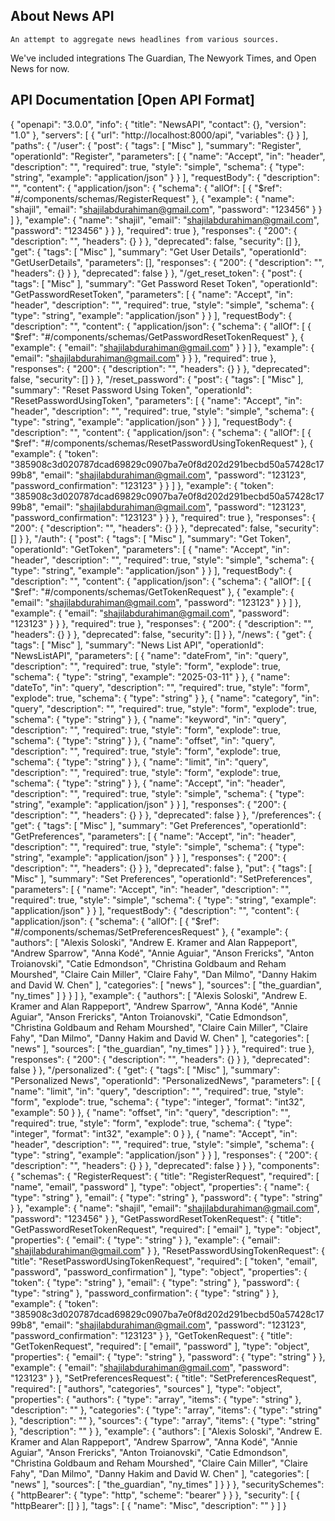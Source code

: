 ## About News API
    An attempt to aggregate news headlines from various sources.
We've included integrations The Guardian, The Newyork Times, and Open News for now.

## API Documentation [Open API Format]

{
  "openapi": "3.0.0",
  "info": {
    "title": "NewsAPI",
    "contact": {},
    "version": "1.0"
  },
  "servers": [
    {
      "url": "http://localhost:8000/api",
      "variables": {}
    }
  ],
  "paths": {
    "/user": {
      "post": {
        "tags": [
          "Misc"
        ],
        "summary": "Register",
        "operationId": "Register",
        "parameters": [
          {
            "name": "Accept",
            "in": "header",
            "description": "",
            "required": true,
            "style": "simple",
            "schema": {
              "type": "string",
              "example": "application/json"
            }
          }
        ],
        "requestBody": {
          "description": "",
          "content": {
            "application/json": {
              "schema": {
                "allOf": [
                  {
                    "$ref": "#/components/schemas/RegisterRequest"
                  },
                  {
                    "example": {
                      "name": "shajil",
                      "email": "shajilabdurahiman@gmail.com",
                      "password": "123456"
                    }
                  }
                ]
              },
              "example": {
                "name": "shajil",
                "email": "shajilabdurahiman@gmail.com",
                "password": "123456"
              }
            }
          },
          "required": true
        },
        "responses": {
          "200": {
            "description": "",
            "headers": {}
          }
        },
        "deprecated": false,
        "security": []
      },
      "get": {
        "tags": [
          "Misc"
        ],
        "summary": "Get User Details",
        "operationId": "GetUserDetails",
        "parameters": [],
        "responses": {
          "200": {
            "description": "",
            "headers": {}
          }
        },
        "deprecated": false
      }
    },
    "/get_reset_token": {
      "post": {
        "tags": [
          "Misc"
        ],
        "summary": "Get Password Reset Token",
        "operationId": "GetPasswordResetToken",
        "parameters": [
          {
            "name": "Accept",
            "in": "header",
            "description": "",
            "required": true,
            "style": "simple",
            "schema": {
              "type": "string",
              "example": "application/json"
            }
          }
        ],
        "requestBody": {
          "description": "",
          "content": {
            "application/json": {
              "schema": {
                "allOf": [
                  {
                    "$ref": "#/components/schemas/GetPasswordResetTokenRequest"
                  },
                  {
                    "example": {
                      "email": "shajilabdurahiman@gmail.com"
                    }
                  }
                ]
              },
              "example": {
                "email": "shajilabdurahiman@gmail.com"
              }
            }
          },
          "required": true
        },
        "responses": {
          "200": {
            "description": "",
            "headers": {}
          }
        },
        "deprecated": false,
        "security": []
      }
    },
    "/reset_password": {
      "post": {
        "tags": [
          "Misc"
        ],
        "summary": "Reset Password Using Token",
        "operationId": "ResetPasswordUsingToken",
        "parameters": [
          {
            "name": "Accept",
            "in": "header",
            "description": "",
            "required": true,
            "style": "simple",
            "schema": {
              "type": "string",
              "example": "application/json"
            }
          }
        ],
        "requestBody": {
          "description": "",
          "content": {
            "application/json": {
              "schema": {
                "allOf": [
                  {
                    "$ref": "#/components/schemas/ResetPasswordUsingTokenRequest"
                  },
                  {
                    "example": {
                      "token": "385908c3d020787dcad69829c0907ba7e0f8d202d291becbd50a57428c1799b8",
                      "email": "shajilabdurahiman@gmail.com",
                      "password": "123123",
                      "password_confirmation": "123123"
                    }
                  }
                ]
              },
              "example": {
                "token": "385908c3d020787dcad69829c0907ba7e0f8d202d291becbd50a57428c1799b8",
                "email": "shajilabdurahiman@gmail.com",
                "password": "123123",
                "password_confirmation": "123123"
              }
            }
          },
          "required": true
        },
        "responses": {
          "200": {
            "description": "",
            "headers": {}
          }
        },
        "deprecated": false,
        "security": []
      }
    },
    "/auth": {
      "post": {
        "tags": [
          "Misc"
        ],
        "summary": "Get Token",
        "operationId": "GetToken",
        "parameters": [
          {
            "name": "Accept",
            "in": "header",
            "description": "",
            "required": true,
            "style": "simple",
            "schema": {
              "type": "string",
              "example": "application/json"
            }
          }
        ],
        "requestBody": {
          "description": "",
          "content": {
            "application/json": {
              "schema": {
                "allOf": [
                  {
                    "$ref": "#/components/schemas/GetTokenRequest"
                  },
                  {
                    "example": {
                      "email": "shajilabdurahiman@gmail.com",
                      "password": "123123"
                    }
                  }
                ]
              },
              "example": {
                "email": "shajilabdurahiman@gmail.com",
                "password": "123123"
              }
            }
          },
          "required": true
        },
        "responses": {
          "200": {
            "description": "",
            "headers": {}
          }
        },
        "deprecated": false,
        "security": []
      }
    },
    "/news": {
      "get": {
        "tags": [
          "Misc"
        ],
        "summary": "News List API",
        "operationId": "NewsListAPI",
        "parameters": [
          {
            "name": "dateFrom",
            "in": "query",
            "description": "",
            "required": true,
            "style": "form",
            "explode": true,
            "schema": {
              "type": "string",
              "example": "2025-03-11"
            }
          },
          {
            "name": "dateTo",
            "in": "query",
            "description": "",
            "required": true,
            "style": "form",
            "explode": true,
            "schema": {
              "type": "string"
            }
          },
          {
            "name": "category",
            "in": "query",
            "description": "",
            "required": true,
            "style": "form",
            "explode": true,
            "schema": {
              "type": "string"
            }
          },
          {
            "name": "keyword",
            "in": "query",
            "description": "",
            "required": true,
            "style": "form",
            "explode": true,
            "schema": {
              "type": "string"
            }
          },
          {
            "name": "offset",
            "in": "query",
            "description": "",
            "required": true,
            "style": "form",
            "explode": true,
            "schema": {
              "type": "string"
            }
          },
          {
            "name": "limit",
            "in": "query",
            "description": "",
            "required": true,
            "style": "form",
            "explode": true,
            "schema": {
              "type": "string"
            }
          },
          {
            "name": "Accept",
            "in": "header",
            "description": "",
            "required": true,
            "style": "simple",
            "schema": {
              "type": "string",
              "example": "application/json"
            }
          }
        ],
        "responses": {
          "200": {
            "description": "",
            "headers": {}
          }
        },
        "deprecated": false
      }
    },
    "/preferences": {
      "get": {
        "tags": [
          "Misc"
        ],
        "summary": "Get Preferences",
        "operationId": "GetPreferences",
        "parameters": [
          {
            "name": "Accept",
            "in": "header",
            "description": "",
            "required": true,
            "style": "simple",
            "schema": {
              "type": "string",
              "example": "application/json"
            }
          }
        ],
        "responses": {
          "200": {
            "description": "",
            "headers": {}
          }
        },
        "deprecated": false
      },
      "put": {
        "tags": [
          "Misc"
        ],
        "summary": "Set Preferences",
        "operationId": "SetPreferences",
        "parameters": [
          {
            "name": "Accept",
            "in": "header",
            "description": "",
            "required": true,
            "style": "simple",
            "schema": {
              "type": "string",
              "example": "application/json"
            }
          }
        ],
        "requestBody": {
          "description": "",
          "content": {
            "application/json": {
              "schema": {
                "allOf": [
                  {
                    "$ref": "#/components/schemas/SetPreferencesRequest"
                  },
                  {
                    "example": {
                      "authors": [
                        "Alexis Soloski",
                        "Andrew E. Kramer and Alan Rappeport",
                        "Andrew Sparrow",
                        "Anna Kodé",
                        "Annie Aguiar",
                        "Anson Frericks",
                        "Anton Troianovski",
                        "Catie Edmondson",
                        "Christina Goldbaum and Reham Mourshed",
                        "Claire Cain Miller",
                        "Claire Fahy",
                        "Dan Milmo",
                        "Danny Hakim and David W. Chen"
                      ],
                      "categories": [
                        "news"
                      ],
                      "sources": [
                        "the_guardian",
                        "ny_times"
                      ]
                    }
                  }
                ]
              },
              "example": {
                "authors": [
                  "Alexis Soloski",
                  "Andrew E. Kramer and Alan Rappeport",
                  "Andrew Sparrow",
                  "Anna Kodé",
                  "Annie Aguiar",
                  "Anson Frericks",
                  "Anton Troianovski",
                  "Catie Edmondson",
                  "Christina Goldbaum and Reham Mourshed",
                  "Claire Cain Miller",
                  "Claire Fahy",
                  "Dan Milmo",
                  "Danny Hakim and David W. Chen"
                ],
                "categories": [
                  "news"
                ],
                "sources": [
                  "the_guardian",
                  "ny_times"
                ]
              }
            }
          },
          "required": true
        },
        "responses": {
          "200": {
            "description": "",
            "headers": {}
          }
        },
        "deprecated": false
      }
    },
    "/personalized": {
      "get": {
        "tags": [
          "Misc"
        ],
        "summary": "Personalized News",
        "operationId": "PersonalizedNews",
        "parameters": [
          {
            "name": "limit",
            "in": "query",
            "description": "",
            "required": true,
            "style": "form",
            "explode": true,
            "schema": {
              "type": "integer",
              "format": "int32",
              "example": 50
            }
          },
          {
            "name": "offset",
            "in": "query",
            "description": "",
            "required": true,
            "style": "form",
            "explode": true,
            "schema": {
              "type": "integer",
              "format": "int32",
              "example": 0
            }
          },
          {
            "name": "Accept",
            "in": "header",
            "description": "",
            "required": true,
            "style": "simple",
            "schema": {
              "type": "string",
              "example": "application/json"
            }
          }
        ],
        "responses": {
          "200": {
            "description": "",
            "headers": {}
          }
        },
        "deprecated": false
      }
    }
  },
  "components": {
    "schemas": {
      "RegisterRequest": {
        "title": "RegisterRequest",
        "required": [
          "name",
          "email",
          "password"
        ],
        "type": "object",
        "properties": {
          "name": {
            "type": "string"
          },
          "email": {
            "type": "string"
          },
          "password": {
            "type": "string"
          }
        },
        "example": {
          "name": "shajil",
          "email": "shajilabdurahiman@gmail.com",
          "password": "123456"
        }
      },
      "GetPasswordResetTokenRequest": {
        "title": "GetPasswordResetTokenRequest",
        "required": [
          "email"
        ],
        "type": "object",
        "properties": {
          "email": {
            "type": "string"
          }
        },
        "example": {
          "email": "shajilabdurahiman@gmail.com"
        }
      },
      "ResetPasswordUsingTokenRequest": {
        "title": "ResetPasswordUsingTokenRequest",
        "required": [
          "token",
          "email",
          "password",
          "password_confirmation"
        ],
        "type": "object",
        "properties": {
          "token": {
            "type": "string"
          },
          "email": {
            "type": "string"
          },
          "password": {
            "type": "string"
          },
          "password_confirmation": {
            "type": "string"
          }
        },
        "example": {
          "token": "385908c3d020787dcad69829c0907ba7e0f8d202d291becbd50a57428c1799b8",
          "email": "shajilabdurahiman@gmail.com",
          "password": "123123",
          "password_confirmation": "123123"
        }
      },
      "GetTokenRequest": {
        "title": "GetTokenRequest",
        "required": [
          "email",
          "password"
        ],
        "type": "object",
        "properties": {
          "email": {
            "type": "string"
          },
          "password": {
            "type": "string"
          }
        },
        "example": {
          "email": "shajilabdurahiman@gmail.com",
          "password": "123123"
        }
      },
      "SetPreferencesRequest": {
        "title": "SetPreferencesRequest",
        "required": [
          "authors",
          "categories",
          "sources"
        ],
        "type": "object",
        "properties": {
          "authors": {
            "type": "array",
            "items": {
              "type": "string"
            },
            "description": ""
          },
          "categories": {
            "type": "array",
            "items": {
              "type": "string"
            },
            "description": ""
          },
          "sources": {
            "type": "array",
            "items": {
              "type": "string"
            },
            "description": ""
          }
        },
        "example": {
          "authors": [
            "Alexis Soloski",
            "Andrew E. Kramer and Alan Rappeport",
            "Andrew Sparrow",
            "Anna Kodé",
            "Annie Aguiar",
            "Anson Frericks",
            "Anton Troianovski",
            "Catie Edmondson",
            "Christina Goldbaum and Reham Mourshed",
            "Claire Cain Miller",
            "Claire Fahy",
            "Dan Milmo",
            "Danny Hakim and David W. Chen"
          ],
          "categories": [
            "news"
          ],
          "sources": [
            "the_guardian",
            "ny_times"
          ]
        }
      }
    },
    "securitySchemes": {
      "httpBearer": {
        "type": "http",
        "scheme": "bearer"
      }
    }
  },
  "security": [
    {
      "httpBearer": []
    }
  ],
  "tags": [
    {
      "name": "Misc",
      "description": ""
    }
  ]
}